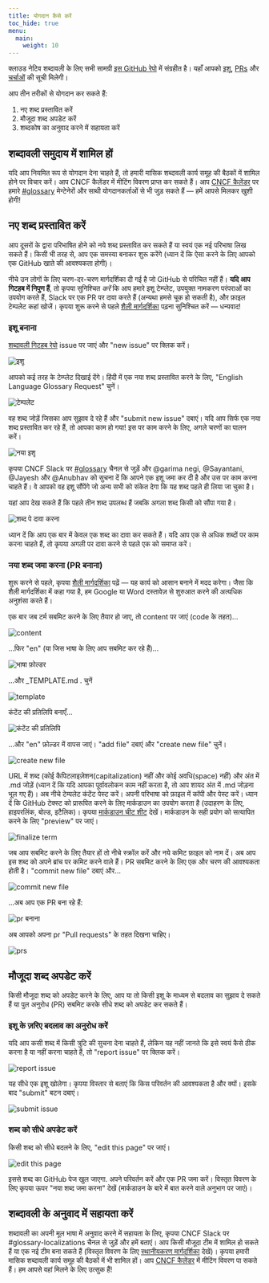 ```yaml
---
title: योगदान कैसे करें
toc_hide: true
menu:
  main:
    weight: 10
---
```


क्लाउड नेटिव शब्दावली के लिए सभी सामग्री [इस GitHub रेपो](https://github.com/cncf/glossary) में संग्रहीत है। यहाँ आपको [इशू](https://github.com/cncf/glossary/issues), [PRs](https://github.com/cncf/glossary/pulls) और [चर्चाओं](https://github.com/cncf/glossary/discussions) की सूची मिलेगी।

आप तीन तरीकों से योगदान कर सकते हैं:

1) नए शब्द प्रस्तावित करें
2) मौजूदा शब्द अपडेट करें
3) शब्दकोष का अनुवाद करने में सहायता करें

## शब्दावली समुदाय में शामिल हों 

यदि आप नियमित रूप से योगदान देना चाहते हैं, तो हमारी मासिक शब्दावली कार्य समूह की बैठकों में शामिल होने पर विचार करें। आप CNCF कैलेंडर में मीटिंग विवरण प्राप्त कर सकते हैं। आप [CNCF कैलेंडर](https://www.cncf.io/calendar/) पर हमारे [#glossary](https://cloud-native.slack.com/archives/C02TX20MQBB) मेन्टेनेरों और साथी योगदानकर्ताओं से भी जुड़ सकते हैं — हमें आपसे मिलकर खुशी होगी!

## नए शब्द प्रस्तावित करें

आप दूसरों के द्वारा परिभाषित होने को नये शब्द प्रस्तावित कर सकते हैं या स्वयं एक नई परिभाषा लिख सकते हैं। किसी भी तरह से, आप एक समस्या बनाकर शुरू करेंगे (ध्यान दें कि ऐसा करने के लिए आपको एक GitHub खाते की आवश्यकता होगी)।

नीचे उन लोगों के लिए चरण-दर-चरण मार्गदर्शिका दी गई है जो GitHub से परिचित नहीं हैं। **यदि आप गिटहब में निपुण हैं**, तो कृपया सुनिश्चित *करें* कि आप हमारे इशू टेम्प्लेट, उपयुक्त नामकरण परंपराओं का उपयोग करते हैं, Slack पर एक PR पर दावा करते हैं (अन्यथा हमसे चूक हो सकती है), और फ़ाइल टेम्पलेट कहां खोजें। कृपया शुरू करने से पहले [शैली मार्गदर्शिका](/hi/style-guide/) पढ़ना सुनिश्चित करें — धन्यवाद!

### इशू बनाना

[शब्दावली गिटहब रेपो](https://github.com/cncf/glossary/issues) issue पर जाएं और "new issue" पर क्लिक करें।

![इशू](/images/how-to/howto-01.png)

आपको कई तरह के टेम्प्लेट दिखाई देंगे। हिंदी में एक नया शब्द प्रस्तावित करने के लिए, "English Language Glossary Request" चुनें।

![टेम्पलेट](/images/how-to/howto-02.png)

वह शब्द जोड़ें जिसका आप सुझाव दे रहे हैं और "submit new issue" दबाएं। यदि आप सिर्फ एक नया शब्द प्रस्तावित कर रहे हैं, तो आपका काम हो गया! इस पर काम करने के लिए, अगले चरणों का पालन करें।

![नया इशू](/images/how-to/howto-03.png)

कृपया CNCF Slack पर [#glossary](https://cloud-native.slack.com/archives/C02TX20MQBB) चैनल से जुड़ें और @garima negi, @Sayantani, @Jayesh और @Anubhav को सुचना दें कि आपने एक इशू जमा कर दी है और उस पर काम करना चाहते हैं। वे आपको वह इशू सौंपेंगे जो अन्य सभी को संकेत देगा कि यह शब्द पहले ही लिया जा चुका है।

यहां आप देख सकते हैं कि पहले तीन शब्द उपलब्ध हैं जबकि अगला शब्द किसी को सौंपा गया है।

![शब्द पे दावा करना](/images/how-to/howto-04.png)

ध्यान दें कि आप एक बार में केवल एक शब्द का दावा कर सकते हैं। यदि आप एक से अधिक शब्दों पर काम करना चाहते हैं, तो कृपया अगली पर दावा करने से पहले एक को समाप्त करें।

### नया शब्द जमा करना (PR बनाना)

शुरू करने से पहले, कृपया [शैली मार्गदर्शिका](/hi/style-guide/) पढ़ें — यह कार्य को आसान बनाने में मदद करेगा। जैसा कि शैली मार्गदर्शिका में कहा गया है, हम Google या Word दस्तावेज़ से शुरुआत करने की अत्यधिक अनुशंसा करते हैं।

एक बार जब टर्म सबमिट करने के लिए तैयार हो जाए, तो content पर जाएं (code के तहत)…

![content](/images/how-to/howto-05.png)

…फिर "en" (या जिस भाषा के लिए आप सबमिट कर रहे हैं)…

![भाषा फ़ोल्डर](/images/how-to/howto-06.png)

…और _TEMPLATE.md . चुनें

![template](/images/how-to/howto-07.png)

कंटेंट की प्रतिलिपि बनाएँ…

![कंटेंट की प्रतिलिपि](/images/how-to/howto-08.png)

…और "en" फ़ोल्डर में वापस जाएं। "add file" दबाएं और "create new file" चुनें।

![create new file](/images/how-to/howto-09.png)

URL में शब्द (कोई कैपिटलाइज़ेशन(capitalization) नहीं और कोई अवधि(space) नहीं) और अंत में .md जोड़ें (ध्यान दें कि यदि आपका पूर्वावलोकन काम नहीं करता है, तो आप शायद अंत में .md जोड़ना भूल गए हैं)। अब नीचे टेम्पलेट कंटेंट पेस्ट करें। अपनी परिभाषा को फ़ाइल में कॉपी और पेस्ट करें। ध्यान दें कि GitHub टेक्स्ट को प्रारूपित करने के लिए मार्कडाउन का उपयोग करता है (उदाहरण के लिए, हाइपरलिंक, बोल्ड, इटैलिक)। कृपया [मार्कडाउन चीट शीट](https://www.markdownguide.org/cheat-sheet/) देखें। मार्कडाउन के सही प्रयोग को सत्यापित करने के लिए "preview" पर जाएं।

![finalize term](/images/how-to/howto-10.png)

जब आप सबमिट करने के लिए तैयार हों तो नीचे स्क्रॉल करें और नये कमिट फ़ाइल को नाम दें। अब आप इस शब्द को अपने ब्रांच पर कमिट करने वाले हैं। PR सबमिट करने के लिए एक और चरण की आवश्यकता होती है। "commit new file" दबाएं और…

![commit new file](/images/how-to/howto-11.png)

…अब आप एक PR बना रहे हैं:

![pr बनाना](/images/how-to/howto-12.png)

अब आपको अपना pr "Pull requests" के तहत दिखना चाहिए।

![prs](/images/how-to/howto-13.png)

## मौजूदा शब्द अपडेट करें

किसी मौजूदा शब्द को अपडेट करने के लिए, आप या तो किसी इशू के माध्यम से बदलाव का सुझाव दे सकते हैं या पुल अनुरोध (PR) सबमिट करके सीधे शब्द को अपडेट कर सकते हैं।

### इशू के ज़रिए बदलाव का अनुरोध करें

यदि आप कसी शब्द में किसी त्रुटि की सुचना देना चाहते हैं, लेकिन यह नहीं जानते कि इसे स्वयं कैसे ठीक करना है या नहीं करना चाहते हैं, तो "report issue" पर क्लिक करें।

![report issue](/images/how-to/howto-14.png)

यह सीधे एक इशू खोलेगा। कृपया विस्तार से बताएं कि किस परिवर्तन की आवश्यकता है और क्यों। इसके बाद "submit" बटन दबाएं।

![submit issue](/images/how-to/howto-15.png)

### शब्द को सीधे अपडेट करें

किसी शब्द को सीधे बदलने के लिए, "edit this page" पर जाएं।

![edit this page](/images/how-to/howto-16.png)

इससे शब्द का GitHub पेज खुल जाएगा. अपने परिवर्तन करें और एक PR जमा करें। विस्तृत विवरण के लिए कृपया ऊपर "नया शब्द जमा करना" देखें (मार्कडाउन के बारे में बात करने वाले अनुभाग पर जाएं)।

## शब्दावली के अनुवाद में सहायता करें

शब्दावली का अपनी मूल भाषा में अनुवाद करने में सहायता के लिए, कृपया CNCF Slack पर #glossary-localizations चैनल से जुड़ें और हमें बताएं। आप किसी मौजूदा टीम में शामिल हो सकते हैं या एक नई टीम बना सकते हैं (विस्तृत विवरण के लिए [स्थानीयकरण मार्गदर्शिका](https://github.com/cncf/glossary/blob/main/LOCALIZATION.md) देखें)। कृपया हमारी मासिक शब्दावली कार्य समूह की बैठकों में भी शामिल हों। आप [CNCF कैलेंडर](https://www.cncf.io/calendar/) में मीटिंग विवरण पा सकते हैं। हम आपसे वहां मिलने के लिए उत्सुक हैं!
